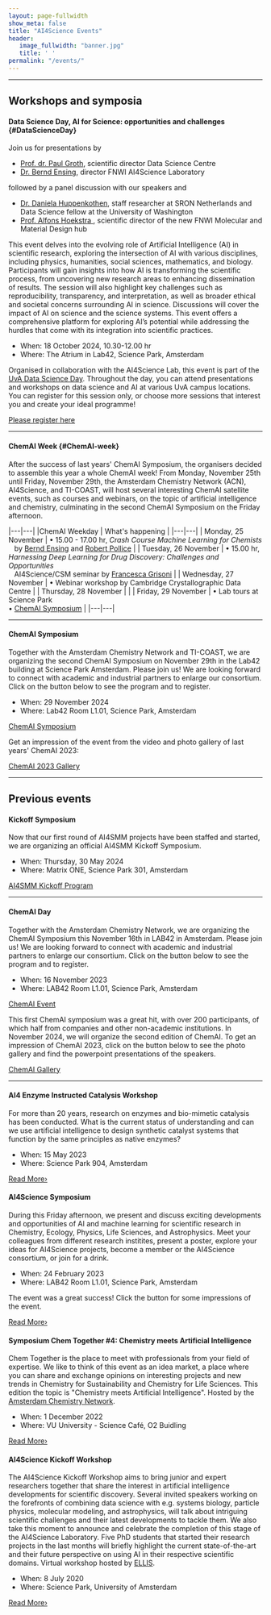 ```yaml
---
layout: page-fullwidth 
show_meta: false
title: "AI4Science Events"
header:
   image_fullwidth: "banner.jpg"
   title: ' '
permalink: "/events/"
---
```


<!--
---
## The AI4Science Colloquium Series

The AI4Science Colloquium is a bi-weekly colloquium series, held on alternating Tuesdays at 14:00 Central European Time. In this colloquium, we invite renowned speakers to present and discuss their state-of-the-art AI solutions for scientific discovery. During the time of the covid-19 pandemic, the AI4Science colloquia were done online via zoom video conferencing. From 2023 on, the colloquia will be held onsite again, at the UvA Science Park LAB42 building.
To see the colloquium schedule, subscribe to the email announcements, and watch video recordings of previous speakers please [click here][1].

<a class="radius button small" href="{{ site.url }}{{ site.baseurl }}/colloquium/">Read More›</a>
-->

---

## Workshops and symposia


#### Data Science Day, AI for Science: opportunities and challenges {#DataScienceDay}

Join us for presentations by
- [Prof. dr. Paul Groth][5], scientific director Data Science Centre
- [Dr. Bernd Ensing][6], director FNWI AI4Science Laboratory

followed by a panel discussion with our speakers and
- [Dr. Daniela Huppenkothen][7], staff researcher at SRON Netherlands and Data Science fellow at the University of Washington
- [Prof. Alfons Hoekstra ][8], scientific director of the new FNWI Molecular and Material Design hub

This event delves into the evolving role of Artificial
Intelligence (AI) in scientific research, exploring the intersection
of AI with various disciplines, including physics, humanities, social
sciences, mathematics, and biology. Participants will gain insights
into how AI is transforming the scientific process, from uncovering
new research areas to enhancing dissemination of results. The session
will also highlight key challenges such as reproducibility,
transparency, and interpretation, as well as broader ethical and
societal concerns surrounding AI in science. Discussions will cover
the impact of AI on science and the science systems. This event offers
a comprehensive platform for exploring AI’s potential while addressing
the hurdles that come with its integration into scientific practices. 

* When: 18 October 2024, 10.30-12.00 hr
* Where: The Atrium in Lab42, Science Park, Amsterdam

Organised in collaboration with the AI4Science Lab, this event is part
of the [UvA Data Science Day][4]. Throughout the day, you can attend
presentations and workshops on data science and AI at various UvA
campus locations. You can register for this session only, or choose
more sessions that interest you and create your ideal programme!

<a class="radius button small"
href="https://uvaforms.formstack.com/forms/data_science_day_18_october_2024">Please
register here</a> 


---


#### ChemAI Week {#ChemAI-week}

After the success of last years' ChemAI Symposium, the organisers
decided to assemble this year a whole ChemAI week! From Monday,
November 25th until Friday, November 29th, the Amsterdam Chemistry
Network (ACN), AI4Science, and TI-COAST, will host several interesting
ChemAI satellite events, such as courses and webinars, on the topic of
artificial intelligence and chemistry, culminating in the second
ChemAI Symposium on the Friday afternoon.

|---|---|
|ChemAI Weekday | What's happening |
|---|---|
| Monday, 25 November |  &#8226; 15.00 - 17.00 hr, *Crash Course Machine Learning for Chemists* <br> &#8192;  by [Bernd Ensing][6] and [Robert Pollice][10]  |
| Tuesday, 26 November | &#8226; 15.00 hr, *Harnessing Deep Learning for Drug Discovery: Challenges and Opportunities* <br>&#8192;  AI4Science/CSM seminar by [Francesca Grisoni][11] |
| Wednesday,  27 November | &#8226; Webinar workshop by Cambridge Crystallographic Data Centre |
| Thursday,  28 November | |
| Friday, 29 November | &#8226; Lab tours at Science Park <br>&#8226;  [ChemAI Symposium][9]  |
|---|---|

---

#### ChemAI Symposium

Together with the Amsterdam Chemistry Network and TI-COAST, we are organizing the
second ChemAI Symposium on November 29th in the Lab42 building at
Science Park Amsterdam.
Please join us! We are looking forward to connect with academic and
industrial partners to enlarge our consortium. Click on the button
below to see the program and to register.

* When: 29 November 2024
* Where: Lab42 Room L1.01, Science Park, Amsterdam

<a class="radius button small"
href="https://www.acnetwork.nl/chemai">ChemAI Symposium</a>

Get an impression of the event from the video and photo gallery of last years'
ChemAI 2023:

<a class="radius button small"
href="https://www.acnetwork.nl/news/chemai-is-a-wrap">ChemAI 2023 Gallery</a>

---


## Previous events


#### Kickoff Symposium

Now that our first round of AI4SMM projects have been staffed and started, we are organizing 
an official AI4SMM Kickoff Symposium.

* When: Thursday, 30 May 2024
* Where: Matrix ONE, Science Park 301, Amsterdam

<a class="radius button small"
href="../ai4smm_workshop1/">AI4SMM Kickoff Program</a>

---

#### ChemAI Day

Together with the Amsterdam Chemistry Network, we are organizing the
ChemAI Symposium this November 16th in LAB42 in Amsterdam.
Please join us! We are looking forward to connect with academic and
industrial partners to enlarge our consortium. Click on the button
below to see the program and to register.

* When: 16 November 2023
* Where: LAB42 Room L1.01, Science Park, Amsterdam

<a class="radius button small"
href="https://www.acnetwork.nl/chemai">ChemAI Event</a>

This first ChemAI symposium was a great hit, with over 200
participants, of which half from companies and other non-academic
institutions. In November 2024, we will organize the second edition of
ChemAI. To get an impression of ChemAI 2023, click on the button
below to see the photo gallery and find the powerpoint presentations
of the speakers.

<a class="radius button small"
href="https://www.acnetwork.nl/news/chemai-is-a-wrap">ChemAI Gallery</a>

---


#### AI4 Enzyme Instructed Catalysis Workshop

For more than 20 years, research on enzymes and bio-mimetic catalysis has been conducted. What is the current status of understanding and can we use artificial intelligence to design synthetic catalyst systems that function by the same principles as native enzymes?

*  When: 15 May 2023
* Where: Science Park 904, Amsterdam

<a class="radius button small" href="https://hims.uva.nl/content/events/2023/05/ai4-enzyme-instructed-catalysts-workshop.html">Read More›</a>


#### AI4Science Symposium

During this Friday afternoon, we present and discuss exciting
developments and opportunities of AI and machine learning for
scientific research in Chemistry, Ecology, Physics, Life Sciences, and
Astrophysics. Meet your colleagues from different research institites,
present a poster, explore your ideas for AI4Science projects,
become a member or the AI4Science consortium, or join for a drink.

* When: 24 February 2023
* Where: LAB42 Room L1.01, Science Park, Amsterdam

The event was a great success! Click the button for some impressions of the event.


<a class="radius button small" href="{{ site.url }}{{ site.baseurl }}/workshop2/">Read More›</a>


#### Symposium Chem Together #4: Chemistry meets Artificial Intelligence
Chem Together is the place to meet with professionals from your field
of expertise. We like to think of this event as an idea market, a
place where you can share and exchange opinions on interesting
projects and new trends in Chemistry for Sustainability and Chemistry
for Life Sciences. This edition the topic is "Chemistry meets
Artificial Intelligence". 
Hosted by the [Amsterdam Chemistry Network][2].

* When: 1 December 2022
* Where: VU University - Science Café, O2 Buidling

<a class="radius button small" href="https://www.eventbrite.nl/e/chem-together-4-chemistry-meets-artificial-intelligence-tickets-317643589527">Read More›</a>


#### AI4Science Kickoff Workshop
The AI4Science Kickoff Workshop aims to bring junior and expert
researchers together that share the interest in artificial
intelligence developments for scientific discovery. Several invited
speakers working on the forefronts of combining data science with
e.g. systems biology, particle physics, molecular modeling, and
astrophysics, will talk about intriguing scientific challenges and
their latest developments to tackle them.
We also take this moment to announce and celebrate the completion of this
stage of the AI4Science Laboratory. Five PhD students that started
their research projects in the last months will briefly highlight the
current state-of-the-art and their future perspective on using AI in
their respective scientific domains. 
Virtual workshop hosted by [ELLIS][3].
 
 * When: 8 July 2020
 * Where: Science Park, University of Amsterdam

<a class="radius button small" href="{{ site.url }}{{ site.baseurl }}/workshop1/">Read More›</a>




[1]: /colloquium/
[2]: https://www.acnetwork.nl
[3]: https://ellis.eu
[4]: https://dsc.uva.nl/content/events/2024/10/data-science-day-2024.html
[5]: https://www.uva.nl/en/profile/g/r/p.t.groth/p.t.groth.html
[6]: https://www.uva.nl/en/profile/e/n/b.ensing/b.ensing.html
[7]: https://huppenkothen.org
[8]: https://www.uva.nl/profiel/h/o/a.g.hoekstra/a.g.hoekstra.html
[9]: https://www.acnetwork.nl/chemai
[10]: https://pollicegroup.web.rug.nl/rob.html
[11]: https://www.tue.nl/en/research/researchers/francesca-grisoni
